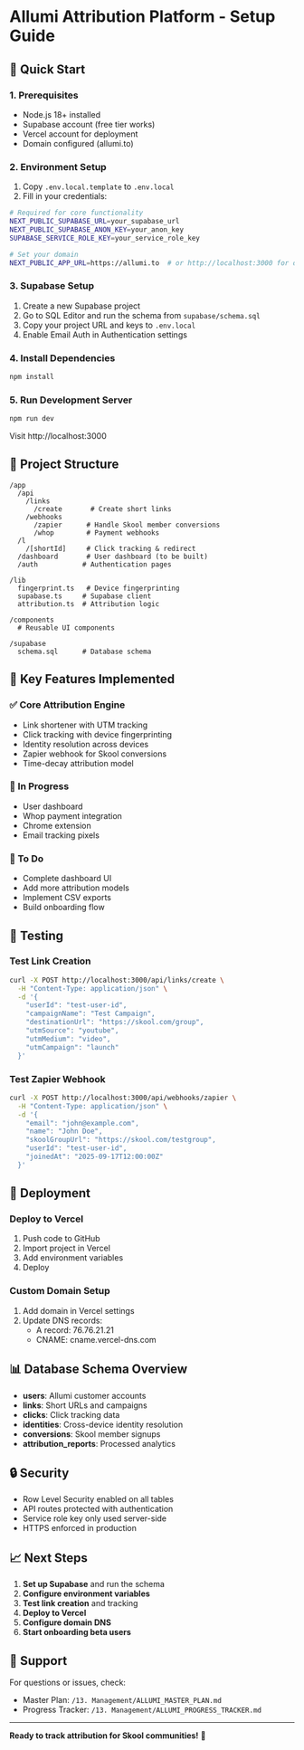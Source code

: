# Allumi Attribution Platform - Setup Guide

## 🚀 Quick Start

### 1. Prerequisites
- Node.js 18+ installed
- Supabase account (free tier works)
- Vercel account for deployment
- Domain configured (allumi.to)

### 2. Environment Setup

1. Copy `.env.local.template` to `.env.local`
2. Fill in your credentials:

```bash
# Required for core functionality
NEXT_PUBLIC_SUPABASE_URL=your_supabase_url
NEXT_PUBLIC_SUPABASE_ANON_KEY=your_anon_key
SUPABASE_SERVICE_ROLE_KEY=your_service_role_key

# Set your domain
NEXT_PUBLIC_APP_URL=https://allumi.to  # or http://localhost:3000 for dev
```

### 3. Supabase Setup

1. Create a new Supabase project
2. Go to SQL Editor and run the schema from `supabase/schema.sql`
3. Copy your project URL and keys to `.env.local`
4. Enable Email Auth in Authentication settings

### 4. Install Dependencies

```bash
npm install
```

### 5. Run Development Server

```bash
npm run dev
```

Visit http://localhost:3000

## 📁 Project Structure

```
/app
  /api
    /links
      /create       # Create short links
    /webhooks
      /zapier      # Handle Skool member conversions
      /whop        # Payment webhooks
  /l
    /[shortId]     # Click tracking & redirect
  /dashboard       # User dashboard (to be built)
  /auth           # Authentication pages

/lib
  fingerprint.ts   # Device fingerprinting
  supabase.ts     # Supabase client
  attribution.ts  # Attribution logic

/components
  # Reusable UI components

/supabase
  schema.sql      # Database schema
```

## 🔑 Key Features Implemented

### ✅ Core Attribution Engine
- Link shortener with UTM tracking
- Click tracking with device fingerprinting  
- Identity resolution across devices
- Zapier webhook for Skool conversions
- Time-decay attribution model

### 🚧 In Progress
- User dashboard
- Whop payment integration
- Chrome extension
- Email tracking pixels

### 📝 To Do
- Complete dashboard UI
- Add more attribution models
- Implement CSV exports
- Build onboarding flow

## 🧪 Testing

### Test Link Creation
```bash
curl -X POST http://localhost:3000/api/links/create \
  -H "Content-Type: application/json" \
  -d '{
    "userId": "test-user-id",
    "campaignName": "Test Campaign",
    "destinationUrl": "https://skool.com/group",
    "utmSource": "youtube",
    "utmMedium": "video",
    "utmCampaign": "launch"
  }'
```

### Test Zapier Webhook
```bash
curl -X POST http://localhost:3000/api/webhooks/zapier \
  -H "Content-Type: application/json" \
  -d '{
    "email": "john@example.com",
    "name": "John Doe",
    "skoolGroupUrl": "https://skool.com/testgroup",
    "userId": "test-user-id",
    "joinedAt": "2025-09-17T12:00:00Z"
  }'
```

## 🚀 Deployment

### Deploy to Vercel

1. Push code to GitHub
2. Import project in Vercel
3. Add environment variables
4. Deploy

### Custom Domain Setup

1. Add domain in Vercel settings
2. Update DNS records:
   - A record: 76.76.21.21
   - CNAME: cname.vercel-dns.com

## 📊 Database Schema Overview

- **users**: Allumi customer accounts
- **links**: Short URLs and campaigns
- **clicks**: Click tracking data
- **identities**: Cross-device identity resolution
- **conversions**: Skool member signups
- **attribution_reports**: Processed analytics

## 🔒 Security

- Row Level Security enabled on all tables
- API routes protected with authentication
- Service role key only used server-side
- HTTPS enforced in production

## 📈 Next Steps

1. **Set up Supabase** and run the schema
2. **Configure environment variables**
3. **Test link creation** and tracking
4. **Deploy to Vercel**
5. **Configure domain DNS**
6. **Start onboarding beta users**

## 🤝 Support

For questions or issues, check:
- Master Plan: `/13. Management/ALLUMI_MASTER_PLAN.md`
- Progress Tracker: `/13. Management/ALLUMI_PROGRESS_TRACKER.md`

---

**Ready to track attribution for Skool communities!** 🎯